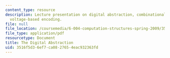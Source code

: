 ```yaml
---
content_type: resource
description: Lecture presentation on digital abstraction, combinational logic, and
  voltage-based encoding.
file: null
file_location: /coursemedia/6-004-computation-structures-spring-2009/3516f5d36ef7ca0827654eac932363fd_MIT6_004s09_lec02.pdf
file_type: application/pdf
resourcetype: Document
title: The Digital Abstraction
uid: 3516f5d3-6ef7-ca08-2765-4eac932363fd
---
```

